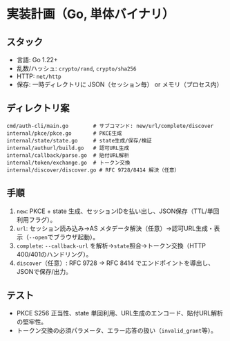 # 実装計画（Go, 単体バイナリ）

## スタック
- 言語: Go 1.22+
- 乱数/ハッシュ: `crypto/rand`, `crypto/sha256`
- HTTP: `net/http`
- 保存: 一時ディレクトリに JSON（セッション毎） or メモリ（プロセス内）

## ディレクトリ案
```
cmd/auth-cli/main.go        # サブコマンド: new/url/complete/discover
internal/pkce/pkce.go       # PKCE生成
internal/state/state.go     # state生成/保存/検証
internal/authurl/build.go   # 認可URL生成
internal/callback/parse.go  # 貼付URL解析
internal/token/exchange.go  # トークン交換
internal/discover/discover.go # RFC 9728/8414 解決（任意）
```

## 手順
1) `new`: PKCE + state 生成、セッションIDを払い出し、JSON保存（TTL/単回利用フラグ）。
2) `url`: セッション読み込み→AS メタデータ解決（任意）→認可URL生成・表示（`--open`でブラウザ起動）。
3) `complete`: `--callback-url` を解析→`state`照合→トークン交換（HTTP 400/401のハンドリング）。
4) `discover`（任意）: RFC 9728 → RFC 8414 でエンドポイントを導出し、JSONで保存/出力。

## テスト
- PKCE S256 正当性、state 単回利用、URL生成のエンコード、貼付URL解析の堅牢性。
- トークン交換の必須パラメータ、エラー応答の扱い（`invalid_grant`等）。
